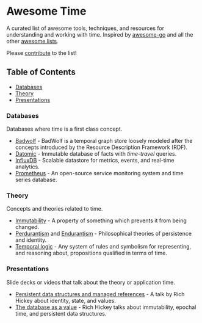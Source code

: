 # Awesome Time

A curated list of awesome tools, techniques, and resources for understanding and working with time. Inspired by [awesome-go](https://github.com/avelino/awesome-go) and all the other [awesome lists](https://github.com/sindresorhus/awesome).

Please [contribute](./CONTRIBUTING.md) to the list!

## Table of Contents

- [Databases](#databases)
- [Theory](#theory)
- [Presentations](#presentations)

### Databases

Databases where time is a first class concept.

- [Badwolf](https://github.com/google/badwolf) - BadWolf is a temporal graph store loosely modeled after the concepts introduced by the Resource Description Framework (RDF).
- [Datomic](http://www.datomic.com) - Immutable database of facts with *time-travel* queries.
- [InfluxDB](https://influxdb.com) - Scalable datastore for metrics, events, and real-time analytics.
- [Prometheus](http://prometheus.io) - An open-source service monitoring system and time series database.

### Theory

Concepts and theories related to time.

- [Immutability](https://en.wikipedia.org/wiki/Immutable_object) - A property of something which prevents it from being changed.
- [Perdurantism](https://en.wikipedia.org/wiki/Perdurantism) and [Endurantism](https://en.wikipedia.org/wiki/Endurantism) - Philosophical theories of persistence and identity.
- [Temporal logic](https://en.wikipedia.org/wiki/Temporal_logic) - Any system of rules and symbolism for representing, and reasoning about, propositions qualified in terms of time.

### Presentations

Slide decks or videos that talk about the theory or application time.

- [Persistent data structures and managed references](http://www.infoq.com/presentations/Value-Identity-State-Rich-Hickey) - A talk by Rich Hickey about identity, state, and values.
- [The database as a value](http://www.infoq.com/presentations/Datomic-Database-Value) - Rich Hickey talks about immutability, epochal time, and persistent data structures.
